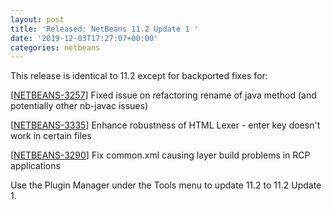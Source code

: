 ```yaml
---
layout: post
title: 'Released: NetBeans 11.2 Update 1 '
date: '2019-12-03T17:27:07+00:00'
categories: netbeans
---
```

This release is identical to 11.2 except for backported fixes for:

<p>[<a href="https://issues.apache.org/jira/browse/NETBEANS-3257">NETBEANS-3257</a>] Fixed issue on refactoring rename of java method (and potentially other nb-javac issues)</p>

<p>[<a href="https://issues.apache.org/jira/browse/NETBEANS-3335">NETBEANS-3335</a>] Enhance robustness of HTML Lexer - enter key doesn't work in certain files</p>

<p>[<a href="https://issues.apache.org/jira/browse/NETBEANS-3290">NETBEANS-3290</a>] Fix common.xml causing layer build problems in RCP applications</p>

<p>Use the Plugin Manager under the Tools menu to update 11.2 to 11.2 Update 1.</p>
